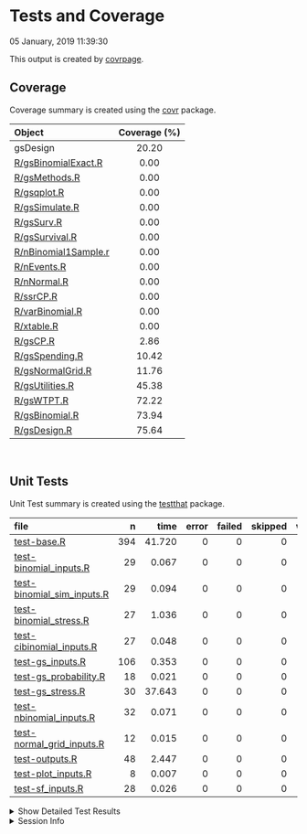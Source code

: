 Tests and Coverage
================
05 January, 2019 11:39:30

This output is created by
[covrpage](https://github.com/metrumresearchgroup/covrpage).

## Coverage

Coverage summary is created using the
[covr](https://github.com/r-lib/covr) package.

| Object                                          | Coverage (%) |
| :---------------------------------------------- | :----------: |
| gsDesign                                        |    20.20     |
| [R/gsBinomialExact.R](../R/gsBinomialExact.R)   |     0.00     |
| [R/gsMethods.R](../R/gsMethods.R)               |     0.00     |
| [R/gsqplot.R](../R/gsqplot.R)                   |     0.00     |
| [R/gsSimulate.R](../R/gsSimulate.R)             |     0.00     |
| [R/gsSurv.R](../R/gsSurv.R)                     |     0.00     |
| [R/gsSurvival.R](../R/gsSurvival.R)             |     0.00     |
| [R/nBinomial1Sample.r](../R/nBinomial1Sample.r) |     0.00     |
| [R/nEvents.R](../R/nEvents.R)                   |     0.00     |
| [R/nNormal.R](../R/nNormal.R)                   |     0.00     |
| [R/ssrCP.R](../R/ssrCP.R)                       |     0.00     |
| [R/varBinomial.R](../R/varBinomial.R)           |     0.00     |
| [R/xtable.R](../R/xtable.R)                     |     0.00     |
| [R/gsCP.R](../R/gsCP.R)                         |     2.86     |
| [R/gsSpending.R](../R/gsSpending.R)             |    10.42     |
| [R/gsNormalGrid.R](../R/gsNormalGrid.R)         |    11.76     |
| [R/gsUtilities.R](../R/gsUtilities.R)           |    45.38     |
| [R/gsWTPT.R](../R/gsWTPT.R)                     |    72.22     |
| [R/gsBinomial.R](../R/gsBinomial.R)             |    73.94     |
| [R/gsDesign.R](../R/gsDesign.R)                 |    75.64     |

<br>

## Unit Tests

Unit Test summary is created using the
[testthat](https://github.com/r-lib/testthat)
package.

| file                                                                |   n |   time | error | failed | skipped | warning |
| :------------------------------------------------------------------ | --: | -----: | ----: | -----: | ------: | ------: |
| [test-base.R](testthat/test-base.R)                                 | 394 | 41.720 |     0 |      0 |       0 |       0 |
| [test-binomial\_inputs.R](testthat/test-binomial_inputs.R)          |  29 |  0.067 |     0 |      0 |       0 |       0 |
| [test-binomial\_sim\_inputs.R](testthat/test-binomial_sim_inputs.R) |  29 |  0.094 |     0 |      0 |       0 |       0 |
| [test-binomial\_stress.R](testthat/test-binomial_stress.R)          |  27 |  1.036 |     0 |      0 |       0 |       0 |
| [test-cibinomial\_inputs.R](testthat/test-cibinomial_inputs.R)      |  27 |  0.048 |     0 |      0 |       0 |       0 |
| [test-gs\_inputs.R](testthat/test-gs_inputs.R)                      | 106 |  0.353 |     0 |      0 |       0 |       0 |
| [test-gs\_probability.R](testthat/test-gs_probability.R)            |  18 |  0.021 |     0 |      0 |       0 |       0 |
| [test-gs\_stress.R](testthat/test-gs_stress.R)                      |  30 | 37.643 |     0 |      0 |       0 |       0 |
| [test-nbinomial\_inputs.R](testthat/test-nbinomial_inputs.R)        |  32 |  0.071 |     0 |      0 |       0 |       0 |
| [test-normal\_grid\_inputs.R](testthat/test-normal_grid_inputs.R)   |  12 |  0.015 |     0 |      0 |       0 |       0 |
| [test-outputs.R](testthat/test-outputs.R)                           |  48 |  2.447 |     0 |      0 |       0 |       0 |
| [test-plot\_inputs.R](testthat/test-plot_inputs.R)                  |   8 |  0.007 |     0 |      0 |       0 |       0 |
| [test-sf\_inputs.R](testthat/test-sf_inputs.R)                      |  28 |  0.026 |     0 |      0 |       0 |       0 |

<details closed>

<summary> Show Detailed Test Results
</summary>

| file                                                                          | context             | test                             | status |  n |  time |
| :---------------------------------------------------------------------------- | :------------------ | :------------------------------- | :----- | -: | ----: |
| [test-base.R](testthat/test-base.R#L57_L60)                                   | base tests          | test.ciBinomial.adj              | PASS   |  4 | 0.013 |
| [test-base.R](testthat/test-base.R#L76_L79)                                   | base tests          | test.ciBinomial.alpha            | PASS   |  4 | 0.015 |
| [test-base.R](testthat/test-base.R#L95_L97)                                   | base tests          | test.ciBinomial.n1               | PASS   |  3 | 0.008 |
| [test-base.R](testthat/test-base.R#L107_L109)                                 | base tests          | test.ciBinomial.n2               | PASS   |  3 | 0.006 |
| [test-base.R](testthat/test-base.R#L119_L122)                                 | base tests          | test.ciBinomial.scale            | PASS   |  3 | 0.013 |
| [test-base.R](testthat/test-base.R#L134_L137)                                 | base tests          | test.ciBinomial.tol              | PASS   |  2 | 0.003 |
| [test-base.R](testthat/test-base.R#L145_L147)                                 | base tests          | test.ciBinomial.x1               | PASS   |  4 | 0.013 |
| [test-base.R](testthat/test-base.R#L160_L162)                                 | base tests          | test.ciBinomial.x2               | PASS   |  4 | 0.014 |
| [test-base.R](testthat/test-base.R#L175_L177)                                 | base tests          | test.gsbound.falsepos            | PASS   |  4 | 0.005 |
| [test-base.R](testthat/test-base.R#L190_L192)                                 | base tests          | test.gsbound.I                   | PASS   |  3 | 0.007 |
| [test-base.R](testthat/test-base.R#L202_L204)                                 | base tests          | test.gsbound.r                   | PASS   |  4 | 0.007 |
| [test-base.R](testthat/test-base.R#L218_L220)                                 | base tests          | test.gsbound.tol                 | PASS   |  2 | 0.002 |
| [test-base.R](testthat/test-base.R#L227_L229)                                 | base tests          | test.gsbound.trueneg             | PASS   |  4 | 0.007 |
| [test-base.R](testthat/test-base.R#L242_L244)                                 | base tests          | test.gsbound1.a                  | PASS   |  2 | 0.003 |
| [test-base.R](testthat/test-base.R#L252_L254)                                 | base tests          | test.gsbound1.I                  | PASS   |  3 | 0.004 |
| [test-base.R](testthat/test-base.R#L264_L266)                                 | base tests          | test.gsbound1.probhi             | PASS   |  4 | 0.006 |
| [test-base.R](testthat/test-base.R#L280_L283)                                 | base tests          | test.gsbound1.r                  | PASS   |  4 | 0.006 |
| [test-base.R](testthat/test-base.R#L299_L301)                                 | base tests          | test.gsbound1.theta              | PASS   |  2 | 0.002 |
| [test-base.R](testthat/test-base.R#L308_L311)                                 | base tests          | test.gsbound1.tol                | PASS   |  2 | 0.004 |
| [test-base.R](testthat/test-base.R#L319)                                      | base tests          | test.gsBoundCP.r                 | PASS   |  4 | 0.008 |
| [test-base.R](testthat/test-base.R#L326)                                      | base tests          | test.gsBoundCP.theta             | PASS   |  2 | 0.003 |
| [test-base.R](testthat/test-base.R#L331)                                      | base tests          | test.gsBoundCP.x                 | PASS   |  1 | 0.001 |
| [test-base.R](testthat/test-base.R#L335)                                      | base tests          | test.gsCP.r                      | PASS   |  4 | 0.005 |
| [test-base.R](testthat/test-base.R#L342)                                      | base tests          | test.gsCP.x                      | PASS   |  1 | 0.003 |
| [test-base.R](testthat/test-base.R#L346)                                      | base tests          | test.gsDesign.alpha              | PASS   |  5 | 0.012 |
| [test-base.R](testthat/test-base.R#L356)                                      | base tests          | test.gsDesign.astar              | PASS   |  5 | 0.031 |
| [test-base.R](testthat/test-base.R#L370)                                      | base tests          | test.gsDesign.beta               | PASS   |  5 | 0.011 |
| [test-base.R](testthat/test-base.R#L384)                                      | base tests          | test.gsDesign.delta              | PASS   |  3 | 0.006 |
| [test-base.R](testthat/test-base.R#L390)                                      | base tests          | test.gsDesign.k                  | PASS   |  6 | 0.176 |
| [test-base.R](testthat/test-base.R#L402)                                      | base tests          | test.gsDesign.maxn.I             | PASS   |  1 | 0.002 |
| [test-base.R](testthat/test-base.R#L406)                                      | base tests          | test.gsDesign.n.fix              | PASS   |  3 | 0.006 |
| [test-base.R](testthat/test-base.R#L412)                                      | base tests          | test.gsDesign.n.I                | PASS   |  1 | 0.002 |
| [test-base.R](testthat/test-base.R#L416)                                      | base tests          | test.gsDesign.r                  | PASS   |  4 | 0.010 |
| [test-base.R](testthat/test-base.R#L423)                                      | base tests          | test.gsDesign.sfl                | PASS   |  2 | 0.006 |
| [test-base.R](testthat/test-base.R#L428)                                      | base tests          | test.gsDesign.sflpar             | PASS   |  2 | 0.007 |
| [test-base.R](testthat/test-base.R#L433)                                      | base tests          | test.gsDesign.sfu                | PASS   |  2 | 0.005 |
| [test-base.R](testthat/test-base.R#L438)                                      | base tests          | test.gsDesign.sfupar             | PASS   |  2 | 0.005 |
| [test-base.R](testthat/test-base.R#L443)                                      | base tests          | test.gsDesign.test.type          | PASS   |  9 | 0.020 |
| [test-base.R](testthat/test-base.R#L455)                                      | base tests          | test.gsDesign.timing             | PASS   |  6 | 0.043 |
| [test-base.R](testthat/test-base.R#L464)                                      | base tests          | test.gsDesign.tol                | PASS   |  4 | 0.010 |
| [test-base.R](testthat/test-base.R#L472)                                      | base tests          | test.stress.sfExp.type1          | PASS   |  1 | 0.136 |
| [test-base.R](testthat/test-base.R#L477)                                      | base tests          | test.stress.sfExp.type2          | PASS   |  1 | 0.147 |
| [test-base.R](testthat/test-base.R#L482)                                      | base tests          | test.stress.sfExp.type3          | PASS   |  1 | 1.294 |
| [test-base.R](testthat/test-base.R#L487)                                      | base tests          | test.stress.sfExp.type4          | PASS   |  1 | 0.279 |
| [test-base.R](testthat/test-base.R#L492)                                      | base tests          | test.stress.sfExp.type5          | PASS   |  1 | 0.106 |
| [test-base.R](testthat/test-base.R#L497)                                      | base tests          | test.stress.sfExp.type6          | PASS   |  1 | 0.162 |
| [test-base.R](testthat/test-base.R#L502)                                      | base tests          | test.stress.sfHSD.type1          | PASS   |  1 | 0.085 |
| [test-base.R](testthat/test-base.R#L507)                                      | base tests          | test.stress.sfHSD.type2          | PASS   |  1 | 0.080 |
| [test-base.R](testthat/test-base.R#L512)                                      | base tests          | test.stress.sfHSD.type3          | PASS   |  1 | 0.759 |
| [test-base.R](testthat/test-base.R#L517)                                      | base tests          | test.stress.sfHSD.type4          | PASS   |  1 | 0.211 |
| [test-base.R](testthat/test-base.R#L522)                                      | base tests          | test.stress.sfHSD.type5          | PASS   |  1 | 0.073 |
| [test-base.R](testthat/test-base.R#L527)                                      | base tests          | test.stress.sfHSD.type6          | PASS   |  1 | 0.114 |
| [test-base.R](testthat/test-base.R#L535)                                      | base tests          | test.stress.sfLDOF.type1         | PASS   |  1 | 1.082 |
| [test-base.R](testthat/test-base.R#L543)                                      | base tests          | test.stress.sfLDOF.type2         | PASS   |  1 | 0.713 |
| [test-base.R](testthat/test-base.R#L551)                                      | base tests          | test.stress.sfLDOF.type3         | PASS   |  1 | 9.945 |
| [test-base.R](testthat/test-base.R#L559)                                      | base tests          | test.stress.sfLDOF.type4         | PASS   |  1 | 2.294 |
| [test-base.R](testthat/test-base.R#L567)                                      | base tests          | test.stress.sfLDOF.type5         | PASS   |  1 | 0.763 |
| [test-base.R](testthat/test-base.R#L575)                                      | base tests          | test.stress.sfLDOF.type6         | PASS   |  1 | 1.438 |
| [test-base.R](testthat/test-base.R#L583)                                      | base tests          | test.stress.sfLDPocock.type1     | PASS   |  1 | 1.041 |
| [test-base.R](testthat/test-base.R#L591)                                      | base tests          | test.stress.sfLDPocock.type2     | PASS   |  1 | 0.635 |
| [test-base.R](testthat/test-base.R#L599)                                      | base tests          | test.stress.sfLDPocock.type3     | PASS   |  1 | 9.231 |
| [test-base.R](testthat/test-base.R#L607)                                      | base tests          | test.stress.sfLDPocock.type4     | PASS   |  1 | 2.258 |
| [test-base.R](testthat/test-base.R#L615)                                      | base tests          | test.stress.sfLDPocock.type5     | PASS   |  1 | 0.842 |
| [test-base.R](testthat/test-base.R#L623)                                      | base tests          | test.stress.sfLDPocock.type6     | PASS   |  1 | 1.354 |
| [test-base.R](testthat/test-base.R#L628)                                      | base tests          | test.stress.sfPower.type1        | PASS   |  1 | 0.133 |
| [test-base.R](testthat/test-base.R#L633)                                      | base tests          | test.stress.sfPower.type2        | PASS   |  1 | 0.125 |
| [test-base.R](testthat/test-base.R#L638)                                      | base tests          | test.stress.sfPower.type3        | PASS   |  1 | 1.645 |
| [test-base.R](testthat/test-base.R#L643)                                      | base tests          | test.stress.sfPower.type4        | PASS   |  1 | 0.313 |
| [test-base.R](testthat/test-base.R#L648)                                      | base tests          | test.stress.sfPower.type5        | PASS   |  1 | 0.115 |
| [test-base.R](testthat/test-base.R#L653)                                      | base tests          | test.stress.sfPower.type6        | PASS   |  1 | 0.222 |
| [test-base.R](testthat/test-base.R#L657)                                      | base tests          | test.gsProbability.a             | PASS   |  2 | 0.003 |
| [test-base.R](testthat/test-base.R#L662)                                      | base tests          | test.gsProbability.b             | PASS   |  2 | 0.003 |
| [test-base.R](testthat/test-base.R#L667)                                      | base tests          | test.gsProbability.k             | PASS   |  5 | 0.008 |
| [test-base.R](testthat/test-base.R#L675)                                      | base tests          | test.gsProbability.n.I           | PASS   |  4 | 0.005 |
| [test-base.R](testthat/test-base.R#L682)                                      | base tests          | test.gsProbability.r             | PASS   |  4 | 0.005 |
| [test-base.R](testthat/test-base.R#L689)                                      | base tests          | test.gsProbability.theta         | PASS   |  1 | 0.002 |
| [test-base.R](testthat/test-base.R#L693_L695)                                 | base tests          | test.nBinomial.alpha             | PASS   |  5 | 0.011 |
| [test-base.R](testthat/test-base.R#L711_L713)                                 | base tests          | test.nBinomial.beta              | PASS   |  4 | 0.012 |
| [test-base.R](testthat/test-base.R#L726_L728)                                 | base tests          | test.nBinomial.delta0            | PASS   |  3 | 0.009 |
| [test-base.R](testthat/test-base.R#L736_L738)                                 | base tests          | test.nBinomial.outtype           | PASS   |  4 | 0.013 |
| [test-base.R](testthat/test-base.R#L751)                                      | base tests          | test.nBinomial.p1                | PASS   |  3 | 0.005 |
| [test-base.R](testthat/test-base.R#L757)                                      | base tests          | test.nBinomial.p2                | PASS   |  3 | 0.006 |
| [test-base.R](testthat/test-base.R#L763_L765)                                 | base tests          | test.nBinomial.ratio             | PASS   |  3 | 0.009 |
| [test-base.R](testthat/test-base.R#L774)                                      | base tests          | test.nBinomial.scale             | PASS   |  3 | 0.011 |
| [test-base.R](testthat/test-base.R#L784_L786)                                 | base tests          | test.nBinomial.sided             | PASS   |  4 | 0.009 |
| [test-base.R](testthat/test-base.R#L795)                                      | base tests          | test.normalGrid.bounds           | PASS   |  3 | 0.005 |
| [test-base.R](testthat/test-base.R#L801)                                      | base tests          | test.normalGrid.mu               | PASS   |  2 | 0.003 |
| [test-base.R](testthat/test-base.R#L806)                                      | base tests          | test.normalGrid.r                | PASS   |  4 | 0.007 |
| [test-base.R](testthat/test-base.R#L813)                                      | base tests          | test.normalGrid.sigma            | PASS   |  3 | 0.005 |
| [test-base.R](testthat/test-base.R#L827)                                      | base tests          | test.Deming.gsProb               | PASS   |  4 | 0.012 |
| [test-base.R](testthat/test-base.R#L838_L841)                                 | base tests          | test.Deming.OFbound              | PASS   |  1 | 0.036 |
| [test-base.R](testthat/test-base.R#L846)                                      | base tests          | test.JT.OFss                     | PASS   |  4 | 0.265 |
| [test-base.R](testthat/test-base.R#L855)                                      | base tests          | test.JT.Pocock                   | PASS   |  6 | 0.174 |
| [test-base.R](testthat/test-base.R#L877)                                      | base tests          | test.JT.Power.symm               | PASS   |  9 | 0.065 |
| [test-base.R](testthat/test-base.R#L913)                                      | base tests          | test.JT.Power.type3              | PASS   | 18 | 1.709 |
| [test-base.R](testthat/test-base.R#L964)                                      | base tests          | test.JT.WT                       | PASS   |  6 | 0.211 |
| [test-base.R](testthat/test-base.R#L981)                                      | base tests          | test.plot.gsDesign.plottype      | PASS   |  4 | 0.005 |
| [test-base.R](testthat/test-base.R#L988)                                      | base tests          | test.plot.gsProbability.plottype | PASS   |  4 | 0.004 |
| [test-base.R](testthat/test-base.R#L995)                                      | base tests          | test.sfcauchy.param              | PASS   |  2 | 0.003 |
| [test-base.R](testthat/test-base.R#L1003)                                     | base tests          | test.sfcauchy.param              | PASS   |  2 | 0.002 |
| [test-base.R](testthat/test-base.R#L1008)                                     | base tests          | test.sfexp.param                 | PASS   |  4 | 0.004 |
| [test-base.R](testthat/test-base.R#L1015)                                     | base tests          | test.sfHSD.param                 | PASS   |  4 | 0.003 |
| [test-base.R](testthat/test-base.R#L1022)                                     | base tests          | test.sflogistic.param            | PASS   |  2 | 0.002 |
| [test-base.R](testthat/test-base.R#L1030)                                     | base tests          | test.sflogistic.param            | PASS   |  2 | 0.002 |
| [test-base.R](testthat/test-base.R#L1036)                                     | base tests          | test.sfnorm.param                | PASS   |  2 | 0.002 |
| [test-base.R](testthat/test-base.R#L1044)                                     | base tests          | test.sfnorm.param                | PASS   |  2 | 0.002 |
| [test-base.R](testthat/test-base.R#L1049)                                     | base tests          | test.sfpower.param               | PASS   |  3 | 0.003 |
| [test-base.R](testthat/test-base.R#L1055)                                     | base tests          | test.sfTDist.param               | PASS   |  4 | 0.004 |
| [test-base.R](testthat/test-base.R#L1065)                                     | base tests          | test.sfTDist.param               | PASS   |  1 | 0.001 |
| [test-base.R](testthat/test-base.R#L1069_L1072)                               | base tests          | test.simBinomial.adj             | PASS   |  4 | 0.023 |
| [test-base.R](testthat/test-base.R#L1088_L1091)                               | base tests          | test.simBinomial.chisq           | PASS   |  4 | 0.018 |
| [test-base.R](testthat/test-base.R#L1107_L1110)                               | base tests          | test.simBinomial.delta0          | PASS   |  4 | 0.027 |
| [test-base.R](testthat/test-base.R#L1126_L1129)                               | base tests          | test.simBinomial.n1              | PASS   |  3 | 0.005 |
| [test-base.R](testthat/test-base.R#L1140_L1143)                               | base tests          | test.simBinomial.n2              | PASS   |  3 | 0.006 |
| [test-base.R](testthat/test-base.R#L1154_L1156)                               | base tests          | test.simBinomial.p1              | PASS   |  4 | 0.006 |
| [test-base.R](testthat/test-base.R#L1170_L1172)                               | base tests          | test.simBinomial.p2              | PASS   |  4 | 0.006 |
| [test-base.R](testthat/test-base.R#L1186_L1189)                               | base tests          | test.simBinomial.scale           | PASS   |  3 | 0.009 |
| [test-base.R](testthat/test-base.R#L1201_L1204)                               | base tests          | test.testBinomial.adj            | PASS   |  4 | 0.009 |
| [test-base.R](testthat/test-base.R#L1220_L1223)                               | base tests          | test.testBinomial.chisq          | PASS   |  4 | 0.009 |
| [test-base.R](testthat/test-base.R#L1239_L1242)                               | base tests          | test.testBinomial.delta0         | PASS   |  4 | 0.011 |
| [test-base.R](testthat/test-base.R#L1258_L1260)                               | base tests          | test.testBinomial.n1             | PASS   |  2 | 0.003 |
| [test-base.R](testthat/test-base.R#L1267_L1269)                               | base tests          | test.testBinomial.n2             | PASS   |  2 | 0.003 |
| [test-base.R](testthat/test-base.R#L1276_L1279)                               | base tests          | test.testBinomial.scale          | PASS   |  3 | 0.006 |
| [test-base.R](testthat/test-base.R#L1291_L1294)                               | base tests          | test.testBinomial.tol            | PASS   |  2 | 0.004 |
| [test-base.R](testthat/test-base.R#L1302_L1304)                               | base tests          | test.testBinomial.x1             | PASS   |  4 | 0.008 |
| [test-base.R](testthat/test-base.R#L1318_L1320)                               | base tests          | test.testBinomial.x2             | PASS   |  4 | 0.015 |
| [test-base.R](testthat/test-base.R#L1334_L1340)                               | base tests          | test.ciBinomial.misc             | PASS   |  3 | 0.160 |
| [test-base.R](testthat/test-base.R#L1357_L1360)                               | base tests          | test.ciBinomial.ORscale.Infinity | PASS   |  6 | 0.119 |
| [test-base.R](testthat/test-base.R#L1386_L1389)                               | base tests          | test.ciBinomial.RRscale.Infinity | PASS   |  2 | 0.025 |
| [test-base.R](testthat/test-base.R#L1397_L1402)                               | base tests          | test.nBinomial.misc              | PASS   |  6 | 0.014 |
| [test-base.R](testthat/test-base.R#L1439_L1445)                               | base tests          | test.simBinomial.misc            | PASS   |  6 | 0.478 |
| [test-base.R](testthat/test-base.R#L1480_L1486)                               | base tests          | test.testBinomial.numerics       | PASS   |  4 | 0.011 |
| [test-binomial\_inputs.R](testthat/test-binomial_inputs.R#L4_L6)              | binomial inputs     | test.testBinomial.x2             | PASS   |  4 | 0.009 |
| [test-binomial\_inputs.R](testthat/test-binomial_inputs.R#L19_L21)            | binomial inputs     | test.testBinomial.x1             | PASS   |  4 | 0.009 |
| [test-binomial\_inputs.R](testthat/test-binomial_inputs.R#L34_L37)            | binomial inputs     | test.testBinomial.tol            | PASS   |  2 | 0.004 |
| [test-binomial\_inputs.R](testthat/test-binomial_inputs.R#L45_L48)            | binomial inputs     | test.testBinomial.scale          | PASS   |  3 | 0.007 |
| [test-binomial\_inputs.R](testthat/test-binomial_inputs.R#L60_L62)            | binomial inputs     | test.testBinomial.n2             | PASS   |  2 | 0.003 |
| [test-binomial\_inputs.R](testthat/test-binomial_inputs.R#L69_L71)            | binomial inputs     | test.testBinomial.n1             | PASS   |  2 | 0.003 |
| [test-binomial\_inputs.R](testthat/test-binomial_inputs.R#L78_L81)            | binomial inputs     | test.testBinomial.delta0         | PASS   |  4 | 0.012 |
| [test-binomial\_inputs.R](testthat/test-binomial_inputs.R#L97_L100)           | binomial inputs     | test.testBinomial.chisq          | PASS   |  4 | 0.009 |
| [test-binomial\_inputs.R](testthat/test-binomial_inputs.R#L116_L119)          | binomial inputs     | test.testBinomial.adj            | PASS   |  4 | 0.011 |
| [test-binomial\_sim\_inputs.R](testthat/test-binomial_sim_inputs.R#L4_L7)     | binomial sim inputs | test.simBinomial.adj             | PASS   |  4 | 0.016 |
| [test-binomial\_sim\_inputs.R](testthat/test-binomial_sim_inputs.R#L23_L26)   | binomial sim inputs | test.simBinomial.chisq           | PASS   |  4 | 0.017 |
| [test-binomial\_sim\_inputs.R](testthat/test-binomial_sim_inputs.R#L42_L45)   | binomial sim inputs | test.simBinomial.delta0          | PASS   |  4 | 0.030 |
| [test-binomial\_sim\_inputs.R](testthat/test-binomial_sim_inputs.R#L61_L64)   | binomial sim inputs | test.simBinomial.n1              | PASS   |  3 | 0.005 |
| [test-binomial\_sim\_inputs.R](testthat/test-binomial_sim_inputs.R#L75_L78)   | binomial sim inputs | test.simBinomial.n2              | PASS   |  3 | 0.005 |
| [test-binomial\_sim\_inputs.R](testthat/test-binomial_sim_inputs.R#L89_L91)   | binomial sim inputs | test.simBinomial.p1              | PASS   |  4 | 0.006 |
| [test-binomial\_sim\_inputs.R](testthat/test-binomial_sim_inputs.R#L105_L107) | binomial sim inputs | test.simBinomial.p2              | PASS   |  4 | 0.006 |
| [test-binomial\_sim\_inputs.R](testthat/test-binomial_sim_inputs.R#L121_L124) | binomial sim inputs | test.simBinomial.scale           | PASS   |  3 | 0.009 |
| [test-binomial\_stress.R](testthat/test-binomial_stress.R#L4_L10)             | binomial stress     | test.simBinomial.misc            | PASS   |  6 | 0.658 |
| [test-binomial\_stress.R](testthat/test-binomial_stress.R#L45_L51)            | binomial stress     | test.testBinomial.numerics       | PASS   |  4 | 0.015 |
| [test-binomial\_stress.R](testthat/test-binomial_stress.R#L76_L81)            | binomial stress     | test.nBinomial.misc              | PASS   |  6 | 0.021 |
| [test-binomial\_stress.R](testthat/test-binomial_stress.R#L117_L120)          | binomial stress     | test.ciBinomial.RRscale.Infinity | PASS   |  2 | 0.042 |
| [test-binomial\_stress.R](testthat/test-binomial_stress.R#L128_L131)          | binomial stress     | test.ciBinomial.ORscale.Infinity | PASS   |  6 | 0.131 |
| [test-binomial\_stress.R](testthat/test-binomial_stress.R#L157_L163)          | binomial stress     | test.ciBinomial.misc             | PASS   |  3 | 0.169 |
| [test-cibinomial\_inputs.R](testthat/test-cibinomial_inputs.R#L4_L7)          | ci binomial inputs  | test.ciBinomial.adj              | PASS   |  4 | 0.009 |
| [test-cibinomial\_inputs.R](testthat/test-cibinomial_inputs.R#L23_L26)        | ci binomial inputs  | test.ciBinomial.alpha            | PASS   |  4 | 0.008 |
| [test-cibinomial\_inputs.R](testthat/test-cibinomial_inputs.R#L42_L44)        | ci binomial inputs  | test.ciBinomial.n1               | PASS   |  3 | 0.004 |
| [test-cibinomial\_inputs.R](testthat/test-cibinomial_inputs.R#L54_L56)        | ci binomial inputs  | test.ciBinomial.n2               | PASS   |  3 | 0.004 |
| [test-cibinomial\_inputs.R](testthat/test-cibinomial_inputs.R#L66_L69)        | ci binomial inputs  | test.ciBinomial.scale            | PASS   |  3 | 0.007 |
| [test-cibinomial\_inputs.R](testthat/test-cibinomial_inputs.R#L81_L84)        | ci binomial inputs  | test.ciBinomial.tol              | PASS   |  2 | 0.002 |
| [test-cibinomial\_inputs.R](testthat/test-cibinomial_inputs.R#L92_L94)        | ci binomial inputs  | test.ciBinomial.x1               | PASS   |  4 | 0.006 |
| [test-cibinomial\_inputs.R](testthat/test-cibinomial_inputs.R#L107_L109)      | ci binomial inputs  | test.ciBinomial.x2               | PASS   |  4 | 0.008 |
| [test-gs\_inputs.R](testthat/test-gs_inputs.R#L4)                             | gs inputs           | test.gsDesign.alpha              | PASS   |  5 | 0.008 |
| [test-gs\_inputs.R](testthat/test-gs_inputs.R#L14)                            | gs inputs           | test.gsDesign.astar              | PASS   |  5 | 0.014 |
| [test-gs\_inputs.R](testthat/test-gs_inputs.R#L28)                            | gs inputs           | test.gsDesign.beta               | PASS   |  5 | 0.014 |
| [test-gs\_inputs.R](testthat/test-gs_inputs.R#L42)                            | gs inputs           | test.gsDesign.delta              | PASS   |  3 | 0.005 |
| [test-gs\_inputs.R](testthat/test-gs_inputs.R#L48)                            | gs inputs           | test.gsDesign.k                  | PASS   |  6 | 0.171 |
| [test-gs\_inputs.R](testthat/test-gs_inputs.R#L60)                            | gs inputs           | test.gsDesign.maxn.I             | PASS   |  1 | 0.002 |
| [test-gs\_inputs.R](testthat/test-gs_inputs.R#L64)                            | gs inputs           | test.gsDesign.n.fix              | PASS   |  3 | 0.006 |
| [test-gs\_inputs.R](testthat/test-gs_inputs.R#L70)                            | gs inputs           | test.gsDesign.n.I                | PASS   |  1 | 0.002 |
| [test-gs\_inputs.R](testthat/test-gs_inputs.R#L74)                            | gs inputs           | test.gsDesign.r                  | PASS   |  4 | 0.012 |
| [test-gs\_inputs.R](testthat/test-gs_inputs.R#L81)                            | gs inputs           | test.gsDesign.sfl                | PASS   |  2 | 0.008 |
| [test-gs\_inputs.R](testthat/test-gs_inputs.R#L86)                            | gs inputs           | test.gsDesign.sflpar             | PASS   |  2 | 0.007 |
| [test-gs\_inputs.R](testthat/test-gs_inputs.R#L91)                            | gs inputs           | test.gsDesign.sfu                | PASS   |  2 | 0.005 |
| [test-gs\_inputs.R](testthat/test-gs_inputs.R#L96)                            | gs inputs           | test.gsDesign.sfupar             | PASS   |  2 | 0.009 |
| [test-gs\_inputs.R](testthat/test-gs_inputs.R#L101)                           | gs inputs           | test.gsDesign.test.type          | PASS   |  9 | 0.021 |
| [test-gs\_inputs.R](testthat/test-gs_inputs.R#L113)                           | gs inputs           | test.gsDesign.timing             | PASS   |  6 | 0.015 |
| [test-gs\_inputs.R](testthat/test-gs_inputs.R#L122)                           | gs inputs           | test.gsDesign.tol                | PASS   |  4 | 0.017 |
| [test-gs\_inputs.R](testthat/test-gs_inputs.R#L129)                           | gs inputs           | test.gsBoundCP.r                 | PASS   |  4 | 0.004 |
| [test-gs\_inputs.R](testthat/test-gs_inputs.R#L136)                           | gs inputs           | test.gsBoundCP.theta             | PASS   |  2 | 0.002 |
| [test-gs\_inputs.R](testthat/test-gs_inputs.R#L141)                           | gs inputs           | test.gsBoundCP.x                 | PASS   |  1 | 0.001 |
| [test-gs\_inputs.R](testthat/test-gs_inputs.R#L145)                           | gs inputs           | test.gsCP.r                      | PASS   |  4 | 0.003 |
| [test-gs\_inputs.R](testthat/test-gs_inputs.R#L152)                           | gs inputs           | test.gsCP.x                      | PASS   |  1 | 0.002 |
| [test-gs\_inputs.R](testthat/test-gs_inputs.R#L156_L158)                      | gs inputs           | test.gsbound1.a                  | PASS   |  2 | 0.001 |
| [test-gs\_inputs.R](testthat/test-gs_inputs.R#L166_L168)                      | gs inputs           | test.gsbound1.I                  | PASS   |  3 | 0.002 |
| [test-gs\_inputs.R](testthat/test-gs_inputs.R#L178_L180)                      | gs inputs           | test.gsbound1.probhi             | PASS   |  4 | 0.003 |
| [test-gs\_inputs.R](testthat/test-gs_inputs.R#L194_L197)                      | gs inputs           | test.gsbound1.r                  | PASS   |  4 | 0.003 |
| [test-gs\_inputs.R](testthat/test-gs_inputs.R#L213_L215)                      | gs inputs           | test.gsbound1.theta              | PASS   |  2 | 0.002 |
| [test-gs\_inputs.R](testthat/test-gs_inputs.R#L222_L225)                      | gs inputs           | test.gsbound1.tol                | PASS   |  2 | 0.001 |
| [test-gs\_inputs.R](testthat/test-gs_inputs.R#L233_L235)                      | gs inputs           | test.gsbound.falsepos            | PASS   |  4 | 0.003 |
| [test-gs\_inputs.R](testthat/test-gs_inputs.R#L248_L250)                      | gs inputs           | test.gsbound.I                   | PASS   |  3 | 0.002 |
| [test-gs\_inputs.R](testthat/test-gs_inputs.R#L260_L262)                      | gs inputs           | test.gsbound.r                   | PASS   |  4 | 0.003 |
| [test-gs\_inputs.R](testthat/test-gs_inputs.R#L276_L278)                      | gs inputs           | test.gsbound.tol                 | PASS   |  2 | 0.002 |
| [test-gs\_inputs.R](testthat/test-gs_inputs.R#L285_L287)                      | gs inputs           | test.gsbound.trueneg             | PASS   |  4 | 0.003 |
| [test-gs\_probability.R](testthat/test-gs_probability.R#L4)                   | gs probability      | test.gsProbability.a             | PASS   |  2 | 0.003 |
| [test-gs\_probability.R](testthat/test-gs_probability.R#L9)                   | gs probability      | test.gsProbability.b             | PASS   |  2 | 0.002 |
| [test-gs\_probability.R](testthat/test-gs_probability.R#L14)                  | gs probability      | test.gsProbability.k             | PASS   |  5 | 0.006 |
| [test-gs\_probability.R](testthat/test-gs_probability.R#L22)                  | gs probability      | test.gsProbability.n.I           | PASS   |  4 | 0.004 |
| [test-gs\_probability.R](testthat/test-gs_probability.R#L29)                  | gs probability      | test.gsProbability.r             | PASS   |  4 | 0.004 |
| [test-gs\_probability.R](testthat/test-gs_probability.R#L36)                  | gs probability      | test.gsProbability.theta         | PASS   |  1 | 0.002 |
| [test-gs\_stress.R](testthat/test-gs_stress.R#L57)                            | gs stress           | test.stress.sfExp.type1          | PASS   |  1 | 0.131 |
| [test-gs\_stress.R](testthat/test-gs_stress.R#L62)                            | gs stress           | test.stress.sfExp.type2          | PASS   |  1 | 0.113 |
| [test-gs\_stress.R](testthat/test-gs_stress.R#L67)                            | gs stress           | test.stress.sfExp.type3          | PASS   |  1 | 1.291 |
| [test-gs\_stress.R](testthat/test-gs_stress.R#L72)                            | gs stress           | test.stress.sfExp.type4          | PASS   |  1 | 0.290 |
| [test-gs\_stress.R](testthat/test-gs_stress.R#L77)                            | gs stress           | test.stress.sfExp.type5          | PASS   |  1 | 0.104 |
| [test-gs\_stress.R](testthat/test-gs_stress.R#L82)                            | gs stress           | test.stress.sfExp.type6          | PASS   |  1 | 0.164 |
| [test-gs\_stress.R](testthat/test-gs_stress.R#L87)                            | gs stress           | test.stress.sfHSD.type1          | PASS   |  1 | 0.093 |
| [test-gs\_stress.R](testthat/test-gs_stress.R#L92)                            | gs stress           | test.stress.sfHSD.type2          | PASS   |  1 | 0.077 |
| [test-gs\_stress.R](testthat/test-gs_stress.R#L97)                            | gs stress           | test.stress.sfHSD.type3          | PASS   |  1 | 0.772 |
| [test-gs\_stress.R](testthat/test-gs_stress.R#L102)                           | gs stress           | test.stress.sfHSD.type4          | PASS   |  1 | 0.190 |
| [test-gs\_stress.R](testthat/test-gs_stress.R#L107)                           | gs stress           | test.stress.sfHSD.type5          | PASS   |  1 | 0.074 |
| [test-gs\_stress.R](testthat/test-gs_stress.R#L112)                           | gs stress           | test.stress.sfHSD.type6          | PASS   |  1 | 0.108 |
| [test-gs\_stress.R](testthat/test-gs_stress.R#L120)                           | gs stress           | test.stress.sfLDOF.type1         | PASS   |  1 | 1.097 |
| [test-gs\_stress.R](testthat/test-gs_stress.R#L128)                           | gs stress           | test.stress.sfLDOF.type2         | PASS   |  1 | 0.713 |
| [test-gs\_stress.R](testthat/test-gs_stress.R#L136)                           | gs stress           | test.stress.sfLDOF.type3         | PASS   |  1 | 9.883 |
| [test-gs\_stress.R](testthat/test-gs_stress.R#L144)                           | gs stress           | test.stress.sfLDOF.type4         | PASS   |  1 | 2.299 |
| [test-gs\_stress.R](testthat/test-gs_stress.R#L152)                           | gs stress           | test.stress.sfLDOF.type5         | PASS   |  1 | 0.773 |
| [test-gs\_stress.R](testthat/test-gs_stress.R#L160)                           | gs stress           | test.stress.sfLDOF.type6         | PASS   |  1 | 1.477 |
| [test-gs\_stress.R](testthat/test-gs_stress.R#L168)                           | gs stress           | test.stress.sfLDPocock.type1     | PASS   |  1 | 1.048 |
| [test-gs\_stress.R](testthat/test-gs_stress.R#L176)                           | gs stress           | test.stress.sfLDPocock.type2     | PASS   |  1 | 0.655 |
| [test-gs\_stress.R](testthat/test-gs_stress.R#L184)                           | gs stress           | test.stress.sfLDPocock.type3     | PASS   |  1 | 9.277 |
| [test-gs\_stress.R](testthat/test-gs_stress.R#L192)                           | gs stress           | test.stress.sfLDPocock.type4     | PASS   |  1 | 2.310 |
| [test-gs\_stress.R](testthat/test-gs_stress.R#L200)                           | gs stress           | test.stress.sfLDPocock.type5     | PASS   |  1 | 0.860 |
| [test-gs\_stress.R](testthat/test-gs_stress.R#L208)                           | gs stress           | test.stress.sfLDPocock.type6     | PASS   |  1 | 1.389 |
| [test-gs\_stress.R](testthat/test-gs_stress.R#L213)                           | gs stress           | test.stress.sfPower.type1        | PASS   |  1 | 0.130 |
| [test-gs\_stress.R](testthat/test-gs_stress.R#L218)                           | gs stress           | test.stress.sfPower.type2        | PASS   |  1 | 0.175 |
| [test-gs\_stress.R](testthat/test-gs_stress.R#L223)                           | gs stress           | test.stress.sfPower.type3        | PASS   |  1 | 1.498 |
| [test-gs\_stress.R](testthat/test-gs_stress.R#L228)                           | gs stress           | test.stress.sfPower.type4        | PASS   |  1 | 0.296 |
| [test-gs\_stress.R](testthat/test-gs_stress.R#L233)                           | gs stress           | test.stress.sfPower.type5        | PASS   |  1 | 0.142 |
| [test-gs\_stress.R](testthat/test-gs_stress.R#L238)                           | gs stress           | test.stress.sfPower.type6        | PASS   |  1 | 0.214 |
| [test-nbinomial\_inputs.R](testthat/test-nbinomial_inputs.R#L4_L6)            | nbinomial inputs    | test.nBinomial.alpha             | PASS   |  5 | 0.010 |
| [test-nbinomial\_inputs.R](testthat/test-nbinomial_inputs.R#L22_L24)          | nbinomial inputs    | test.nBinomial.beta              | PASS   |  4 | 0.009 |
| [test-nbinomial\_inputs.R](testthat/test-nbinomial_inputs.R#L37_L39)          | nbinomial inputs    | test.nBinomial.delta0            | PASS   |  3 | 0.007 |
| [test-nbinomial\_inputs.R](testthat/test-nbinomial_inputs.R#L47_L49)          | nbinomial inputs    | test.nBinomial.outtype           | PASS   |  4 | 0.016 |
| [test-nbinomial\_inputs.R](testthat/test-nbinomial_inputs.R#L62)              | nbinomial inputs    | test.nBinomial.p1                | PASS   |  3 | 0.004 |
| [test-nbinomial\_inputs.R](testthat/test-nbinomial_inputs.R#L68)              | nbinomial inputs    | test.nBinomial.p2                | PASS   |  3 | 0.005 |
| [test-nbinomial\_inputs.R](testthat/test-nbinomial_inputs.R#L74_L76)          | nbinomial inputs    | test.nBinomial.ratio             | PASS   |  3 | 0.006 |
| [test-nbinomial\_inputs.R](testthat/test-nbinomial_inputs.R#L85)              | nbinomial inputs    | test.nBinomial.scale             | PASS   |  3 | 0.007 |
| [test-nbinomial\_inputs.R](testthat/test-nbinomial_inputs.R#L95_L97)          | nbinomial inputs    | test.nBinomial.sided             | PASS   |  4 | 0.007 |
| [test-normal\_grid\_inputs.R](testthat/test-normal_grid_inputs.R#L4)          | normal grid inputs  | test.normalGrid.bounds           | PASS   |  3 | 0.004 |
| [test-normal\_grid\_inputs.R](testthat/test-normal_grid_inputs.R#L10)         | normal grid inputs  | test.normalGrid.mu               | PASS   |  2 | 0.002 |
| [test-normal\_grid\_inputs.R](testthat/test-normal_grid_inputs.R#L15)         | normal grid inputs  | test.normalGrid.r                | PASS   |  4 | 0.005 |
| [test-normal\_grid\_inputs.R](testthat/test-normal_grid_inputs.R#L22)         | normal grid inputs  | test.normalGrid.sigma            | PASS   |  3 | 0.004 |
| [test-outputs.R](testthat/test-outputs.R#L12)                                 | outputs             | test.Deming.gsProb               | PASS   |  4 | 0.012 |
| [test-outputs.R](testthat/test-outputs.R#L23_L26)                             | outputs             | test.Deming.OFbound              | PASS   |  1 | 0.032 |
| [test-outputs.R](testthat/test-outputs.R#L31)                                 | outputs             | test.JT.OFss                     | PASS   |  4 | 0.271 |
| [test-outputs.R](testthat/test-outputs.R#L40)                                 | outputs             | test.JT.Pocock                   | PASS   |  6 | 0.175 |
| [test-outputs.R](testthat/test-outputs.R#L62)                                 | outputs             | test.JT.Power.symm               | PASS   |  9 | 0.063 |
| [test-outputs.R](testthat/test-outputs.R#L98)                                 | outputs             | test.JT.Power.type3              | PASS   | 18 | 1.695 |
| [test-outputs.R](testthat/test-outputs.R#L149)                                | outputs             | test.JT.WT                       | PASS   |  6 | 0.199 |
| [test-plot\_inputs.R](testthat/test-plot_inputs.R#L4)                         | plot inputs         | test.plot.gsDesign.plottype      | PASS   |  4 | 0.004 |
| [test-plot\_inputs.R](testthat/test-plot_inputs.R#L11)                        | plot inputs         | test.plot.gsProbability.plottype | PASS   |  4 | 0.003 |
| [test-sf\_inputs.R](testthat/test-sf_inputs.R#L4)                             | sf inputs           | test.sfTDist.param               | PASS   |  4 | 0.005 |
| [test-sf\_inputs.R](testthat/test-sf_inputs.R#L13_L15)                        | sf inputs           | test.sfTDist.param               | PASS   |  1 | 0.001 |
| [test-sf\_inputs.R](testthat/test-sf_inputs.R#L19)                            | sf inputs           | test.sfpower.param               | PASS   |  3 | 0.002 |
| [test-sf\_inputs.R](testthat/test-sf_inputs.R#L25)                            | sf inputs           | test.sfnorm.param                | PASS   |  2 | 0.002 |
| [test-sf\_inputs.R](testthat/test-sf_inputs.R#L33)                            | sf inputs           | test.sfnorm.param                | PASS   |  2 | 0.002 |
| [test-sf\_inputs.R](testthat/test-sf_inputs.R#L38)                            | sf inputs           | test.sflogistic.param            | PASS   |  2 | 0.002 |
| [test-sf\_inputs.R](testthat/test-sf_inputs.R#L46)                            | sf inputs           | test.sflogistic.param            | PASS   |  2 | 0.002 |
| [test-sf\_inputs.R](testthat/test-sf_inputs.R#L51)                            | sf inputs           | test.sfHSD.param                 | PASS   |  4 | 0.003 |
| [test-sf\_inputs.R](testthat/test-sf_inputs.R#L58)                            | sf inputs           | test.sfexp.param                 | PASS   |  4 | 0.003 |
| [test-sf\_inputs.R](testthat/test-sf_inputs.R#L65)                            | sf inputs           | test.sfcauchy.param              | PASS   |  2 | 0.002 |
| [test-sf\_inputs.R](testthat/test-sf_inputs.R#L73)                            | sf inputs           | test.sfcauchy.param              | PASS   |  2 | 0.002 |

</details>

<details>

<summary> Session Info </summary>

| Field    | Value                               |
| :------- | :---------------------------------- |
| Version  | R version 3.5.1 (2018-07-02)        |
| Platform | x86\_64-apple-darwin15.6.0 (64-bit) |
| Running  | macOS 10.14.2                       |
| Language | en\_US                              |
| Timezone | America/New\_York                   |

| Package  | Version    |
| :------- | :--------- |
| testthat | 2.0.0.9000 |
| covr     | 3.2.0      |
| covrpage | 0.0.69     |

</details>

<!--- Final Status : pass --->
